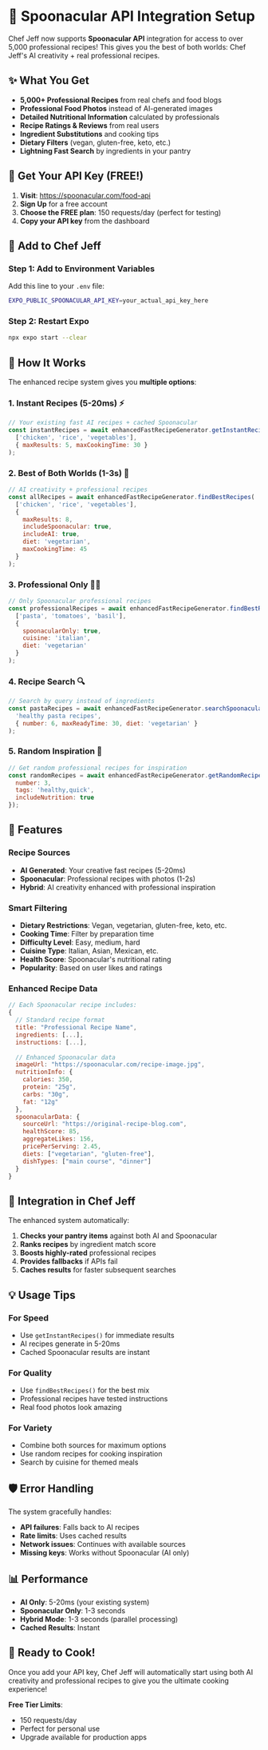 # 🥄 Spoonacular API Integration Setup

Chef Jeff now supports **Spoonacular API** integration for access to over 5,000 professional recipes! This gives you the best of both worlds: Chef Jeff's AI creativity + real professional recipes.

## ✨ What You Get

- **5,000+ Professional Recipes** from real chefs and food blogs
- **Professional Food Photos** instead of AI-generated images
- **Detailed Nutritional Information** calculated by professionals
- **Recipe Ratings & Reviews** from real users
- **Ingredient Substitutions** and cooking tips
- **Dietary Filters** (vegan, gluten-free, keto, etc.)
- **Lightning Fast Search** by ingredients in your pantry

## 🔑 Get Your API Key (FREE!)

1. **Visit**: https://spoonacular.com/food-api
2. **Sign Up** for a free account
3. **Choose the FREE plan**: 150 requests/day (perfect for testing)
4. **Copy your API key** from the dashboard

## 📱 Add to Chef Jeff

### Step 1: Add to Environment Variables

Add this line to your `.env` file:
```bash
EXPO_PUBLIC_SPOONACULAR_API_KEY=your_actual_api_key_here
```

### Step 2: Restart Expo
```bash
npx expo start --clear
```

## 🚀 How It Works

The enhanced recipe system gives you **multiple options**:

### 1. **Instant Recipes** (5-20ms) ⚡
```javascript
// Your existing fast AI recipes + cached Spoonacular
const instantRecipes = await enhancedFastRecipeGenerator.getInstantRecipes(
  ['chicken', 'rice', 'vegetables'], 
  { maxResults: 5, maxCookingTime: 30 }
);
```

### 2. **Best of Both Worlds** (1-3s) 🌟
```javascript
// AI creativity + professional recipes
const allRecipes = await enhancedFastRecipeGenerator.findBestRecipes(
  ['chicken', 'rice', 'vegetables'],
  { 
    maxResults: 8,
    includeSpoonacular: true,
    includeAI: true,
    diet: 'vegetarian',
    maxCookingTime: 45
  }
);
```

### 3. **Professional Only** 👨‍🍳
```javascript
// Only Spoonacular professional recipes
const professionalRecipes = await enhancedFastRecipeGenerator.findBestRecipes(
  ['pasta', 'tomatoes', 'basil'],
  { 
    spoonacularOnly: true,
    cuisine: 'italian',
    diet: 'vegetarian'
  }
);
```

### 4. **Recipe Search** 🔍
```javascript
// Search by query instead of ingredients
const pastaRecipes = await enhancedFastRecipeGenerator.searchSpoonacularByQuery(
  'healthy pasta recipes',
  { number: 6, maxReadyTime: 30, diet: 'vegetarian' }
);
```

### 5. **Random Inspiration** 🎲
```javascript
// Get random professional recipes for inspiration
const randomRecipes = await enhancedFastRecipeGenerator.getRandomRecipes({
  number: 3,
  tags: 'healthy,quick',
  includeNutrition: true
});
```

## 🎯 Features

### Recipe Sources
- **AI Generated**: Your creative fast recipes (5-20ms)
- **Spoonacular**: Professional recipes with photos (1-2s)
- **Hybrid**: AI creativity enhanced with professional inspiration

### Smart Filtering
- **Dietary Restrictions**: Vegan, vegetarian, gluten-free, keto, etc.
- **Cooking Time**: Filter by preparation time
- **Difficulty Level**: Easy, medium, hard
- **Cuisine Type**: Italian, Asian, Mexican, etc.
- **Health Score**: Spoonacular's nutritional rating
- **Popularity**: Based on user likes and ratings

### Enhanced Recipe Data
```javascript
// Each Spoonacular recipe includes:
{
  // Standard recipe format
  title: "Professional Recipe Name",
  ingredients: [...],
  instructions: [...],
  
  // Enhanced Spoonacular data
  imageUrl: "https://spoonacular.com/recipe-image.jpg",
  nutritionInfo: {
    calories: 350,
    protein: "25g",
    carbs: "30g", 
    fat: "12g"
  },
  spoonacularData: {
    sourceUrl: "https://original-recipe-blog.com",
    healthScore: 85,
    aggregateLikes: 156,
    pricePerServing: 2.45,
    diets: ["vegetarian", "gluten-free"],
    dishTypes: ["main course", "dinner"]
  }
}
```

## 🔧 Integration in Chef Jeff

The enhanced system automatically:

1. **Checks your pantry items** against both AI and Spoonacular
2. **Ranks recipes** by ingredient match score
3. **Boosts highly-rated** professional recipes
4. **Provides fallbacks** if APIs fail
5. **Caches results** for faster subsequent searches

## 💡 Usage Tips

### For Speed
- Use `getInstantRecipes()` for immediate results
- AI recipes generate in 5-20ms
- Cached Spoonacular results are instant

### For Quality  
- Use `findBestRecipes()` for the best mix
- Professional recipes have tested instructions
- Real food photos look amazing

### For Variety
- Combine both sources for maximum options
- Use random recipes for cooking inspiration
- Search by cuisine for themed meals

## 🛡️ Error Handling

The system gracefully handles:
- **API failures**: Falls back to AI recipes
- **Rate limits**: Uses cached results
- **Network issues**: Continues with available sources
- **Missing keys**: Works without Spoonacular (AI only)

## 📊 Performance

- **AI Only**: 5-20ms (your existing system)
- **Spoonacular Only**: 1-3 seconds
- **Hybrid Mode**: 1-3 seconds (parallel processing)
- **Cached Results**: Instant

## 🎉 Ready to Cook!

Once you add your API key, Chef Jeff will automatically start using both AI creativity and professional recipes to give you the ultimate cooking experience!

**Free Tier Limits**:
- 150 requests/day
- Perfect for personal use
- Upgrade available for production apps 